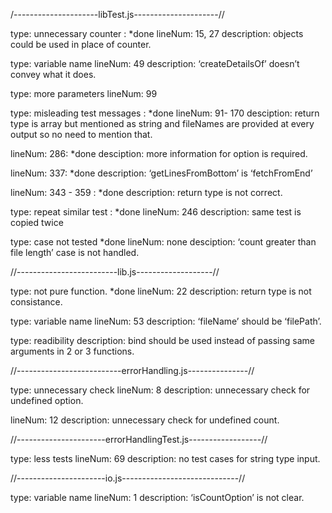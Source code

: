 /---------------------libTest.js---------------------//

 type: unnecessary counter : *done
   lineNum: 15, 27
   description: objects could be used in place of counter.

 type: variable name 
   lineNum: 49
   description: ‘createDetailsOf’ doesn’t convey what it does.

 type: more parameters
   lineNum: 99

 type: misleading test messages : *done
   lineNum: 91- 170
   desciption: return type is array but mentioned as string and fileNames are provided             at every output so no need to mention that.

   lineNum: 286: *done
   desciption: more information for option is required.

   lineNum: 337:  *done
   description: ‘getLinesFromBottom’ is ‘fetchFromEnd’

   lineNum: 343 - 359 :   *done
   description: return type is not correct.

 type: repeat similar test : *done
   lineNum: 246
   description: same test is copied twice

 type: case not tested *done
   lineNum: none
   desciption: ‘count greater than file length’ case is not handled.

//-------------------------lib.js-------------------//

 type: not pure function. *done
   lineNum: 22
   description: return type is not consistance.

 type: variable name
   lineNum: 53
   description: ‘fileName’ should be ‘filePath’.

 type: readibility
   description: bind should be used instead of passing same arguments in 2 or 3                     functions.

//--------------------------errorHandling.js---------------//

 type: unnecessary check
   lineNum: 8
   description: unnecessary check for undefined option.

   lineNum: 12
   description: unnecessary check for undefined count.

//----------------------errorHandlingTest.js------------------//

 type: less tests
   lineNum: 69
   description: no test cases for string type input.

//----------------------io.js-----------------------------//

 type: variable name
   lineNum: 1
   description: ‘isCountOption’ is not clear.